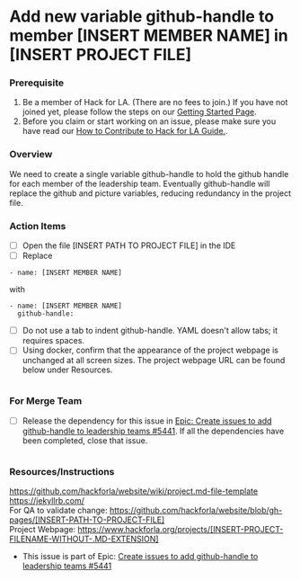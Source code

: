 # Add new variable github-handle to member [INSERT MEMBER NAME] in [INSERT PROJECT FILE]
### Prerequisite
1. Be a member of Hack for LA. (There are no fees to join.) If you have not joined yet, please follow the steps on our [Getting Started Page](https://www.hackforla.org/getting-started).
2. Before you claim or start working on an issue, please make sure you have read our [How to Contribute to Hack for LA Guide.](https://github.com/hackforla/website/blob/7f0c132c96f71230b8935759e1f8711ccb340c0f/CONTRIBUTING.md).
   
### Overview
We need to create a single variable github-handle to hold the github handle for each member of the leadership team. Eventually github-handle will replace the github and picture variables, reducing redundancy in the project file.

### Action Items
- [ ] Open the file [INSERT PATH TO PROJECT FILE] in the IDE
- [ ] Replace
```
- name: [INSERT MEMBER NAME]
```
with
```
- name: [INSERT MEMBER NAME]
  github-handle: 
```
- [ ] Do not use a tab to indent github-handle. YAML doesn't allow tabs; it requires spaces.
- [ ] Using docker, confirm that the appearance of the project webpage is unchanged at all screen sizes. The project webpage URL can be found below under Resources.
```
```
### For Merge Team
- [ ] Release the dependency for this issue in [Epic: Create issues to add github-handle to leadership teams #5441](https://github.com/hackforla/website/issues/5441). If all the dependencies have been completed, close that issue.
```
```
### Resources/Instructions
https://github.com/hackforla/website/wiki/project.md-file-template  
https://jekyllrb.com/  
For QA to validate change: https://github.com/hackforla/website/blob/gh-pages/[INSERT-PATH-TO-PROJECT-FILE]  
Project Webpage: https://www.hackforla.org/projects/[INSERT-PROJECT-FILENAME-WITHOUT-.MD-EXTENSION]

- This issue is part of Epic: [Create issues to add github-handle to leadership teams #5441](https://github.com/hackforla/website/issues/5441)
